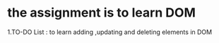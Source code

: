 # the assignment is to learn DOM 
1.TO-DO List : to learn adding ,updating and deleting elements in DOM
